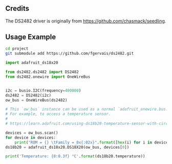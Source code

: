 # 

## Credits

The DS2482 driver is originally from https://github.com/chasmack/seedling.

## Usage Example

```bash
cd project
git submodule add https://github.com/fgervais/ds2482.git
```

```python
import adafruit_ds18x20

from ds2482.ds2482 import DS2482
from ds2482.onewire import OneWireBus


i2c = busio.I2C(frequency=400000)
ds2482 = DS2482(i2c)
ow_bus = OneWireBus(ds2482)

# This `ow_bus` instance can be used as a normal `adafruit_onewire.bus.OneWireBus`.
# For example, to access a temperature sensor.
#
# https://learn.adafruit.com/using-ds18b20-temperature-sensor-with-circuitpython/circuitpython#usage-2979782-2

devices = ow_bus.scan()
for device in devices:
    print("ROM = {} \tFamily = 0x{:02x}".format([hex(i) for i in device.rom], device.family_code))
ds18b20 = adafruit_ds18x20.DS18X20(ow_bus, devices[0])

print('Temperature: {0:0.3f} °C'.format(ds18b20.temperature))
```
